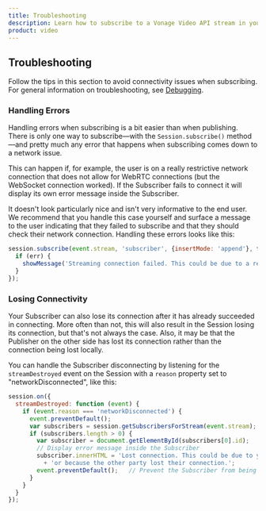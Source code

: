 ```yaml
---
title: Troubleshooting
description: Learn how to subscribe to a Vonage Video API stream in your web application. Once you have connected to a session, you can subscribe to a stream to view video, audio, and signalling data.
product: video
---
```


## Troubleshooting

Follow the tips in this section to avoid connectivity issues when subscribing. For general information on troubleshooting, see [Debugging](/video/tutorials/video-debugging).

### Handling Errors

Handling errors when subscribing is a bit easier than when publishing. There is only one way to subscribe—with the `Session.subscribe()` method—and pretty much any error that happens when subscribing comes down to a network issue. 

This can happen if, for example, the user is on a really restrictive network connection that does not allow for WebRTC connections (but the WebSocket connection worked). If the Subscriber fails to connect it will display its own error message inside the Subscriber. 

It doesn't look particularly nice and isn't very informative to the end user. We recommend that you handle this case yourself and surface a message to the user indicating that they failed to subscribe and that they should check their network connection. Handling these errors looks like this:

```js
session.subscribe(event.stream, 'subscriber', {insertMode: 'append'}, function (err) {
  if (err) {
    showMessage('Streaming connection failed. This could be due to a restrictive firewall.');
  }
});
```

### Losing Connectivity

Your Subscriber can also lose its connection after it has already succeeded in connecting. More often than not, this will also result in the Session losing its connection, but that's not always the case. Also, it may be that the Publisher on the other side has lost its connection rather than the connection being lost locally.

You can handle the Subscriber disconnecting by listening for the `streamDestroyed` event on the Session with a `reason` property set to "networkDisconnected", like this:

```js
session.on({
  streamDestroyed: function (event) {
    if (event.reason === 'networkDisconnected') {
      event.preventDefault();
      var subscribers = session.getSubscribersForStream(event.stream);
      if (subscribers.length > 0) {
        var subscriber = document.getElementById(subscribers[0].id);
        // Display error message inside the Subscriber
        subscriber.innerHTML = 'Lost connection. This could be due to your internet connection '
          + 'or because the other party lost their connection.';
        event.preventDefault();   // Prevent the Subscriber from being removed
      }
    }
  }
});
```
